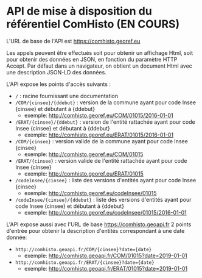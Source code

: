 # API de mise à disposition du référentiel ComHisto (EN COURS)

L'URL de base de l'API est https://comhisto.georef.eu

Les appels peuvent être effectués soit pour obtenir un affichage Html, soit pour obtenir des données en JSON,
en fonction du paramètre HTTP Accept.
Par défaut dans un navigateur, on obtient un document Html avec une description JSON-LD des données.

L'API expose les points d'accès suivants :

- `/` : racine fournissant une documentation
- `/COM/{cinsee}/{ddebut}` : version de la commune ayant pour code Insee {cinsee} et débutant à {ddebut}
  - exemple: http://comhisto.georef.eu/COM/01015/2016-01-01
- `/ERAT/{cinsee}/{ddebut}` : version de l'entité rattachée ayant pour code Insee {cinsee} et débutant à {ddebut}
  - exemple: http://comhisto.georef.eu/ERAT/01015/2016-01-01
- `/COM/{cinsee}` : version valide de la commune ayant pour code Insee {cinsee}
  - exemple: http://comhisto.georef.eu/COM/01015
- `/ERAT/{cinsee}` : version valide de l'entité rattachée ayant pour code Insee {cinsee}
  - exemple: http://comhisto.georef.eu/ERAT/01015
- `/codeInsee/{cinsee}` : liste des versions d'entités ayant pour code Insee {cinsee}
  - exemple: http://comhisto.georef.eu/codeInsee/01015
- `/codeInsee/{cinsee}/{ddebut}` : liste des versions d'entités ayant pour code Insee {cinsee} et débutant à {ddebut}
  - exemple: http://comhisto.georef.eu/codeInsee/01015/2016-01-01
  
L'API expose aussi avec l'URL de base https://comhisto.geoapi.fr
2 points d'entrée pour obtenir la description d'entités correspondant à une date donnée:

- `http://comhisto.geoapi.fr/COM/{cinsee}?date={date}`
  - exemple: http://comhisto.geoapi.fr/COM/01015?date=2019-01-01
- `http://comhisto.geoapi.fr/ERAT/{cinsee}?date={date}`
  - exemple: http://comhisto.geoapi.fr/ERAT/01015?date=2019-01-01


